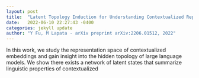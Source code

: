 ```yaml
---
layout: post
title:  "Latent Topology Induction for Understanding Contextualized Representations"
date:   2022-06-10 22:27:43 -0400
categories: jekyll update
author: "Y Fu, M Lapata - arXiv preprint arXiv:2206.01512, 2022"
---
```

In this work, we study the representation space of contextualized embeddings and gain insight into the hidden topology of large language models. We show there exists a network of latent states that summarize linguistic properties of contextualized